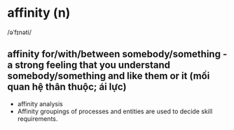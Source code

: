 # affinity (n)

/əˈfɪnəti/

## affinity for/with/between somebody/something - a strong feeling that you understand somebody/something and like them or it (mối quan hệ thân thuộc; ái lực)

- affinity analysis
- Affinity groupings of processes and entities are used to decide skill requirements.